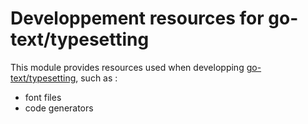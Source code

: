 # Developpement resources for go-text/typesetting

This module provides resources used when developping [go-text/typesetting](https://github.com/go-text/typesetting), such as :
 - font files 
 - code generators 

